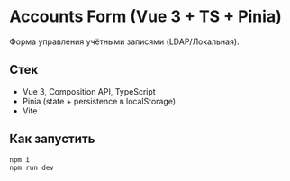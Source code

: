 # Accounts Form (Vue 3 + TS + Pinia)

Форма управления учётными записями (LDAP/Локальная).

## Стек
- Vue 3, Composition API, TypeScript
- Pinia (state + persistence в localStorage)
- Vite

## Как запустить
```bash
npm i
npm run dev

